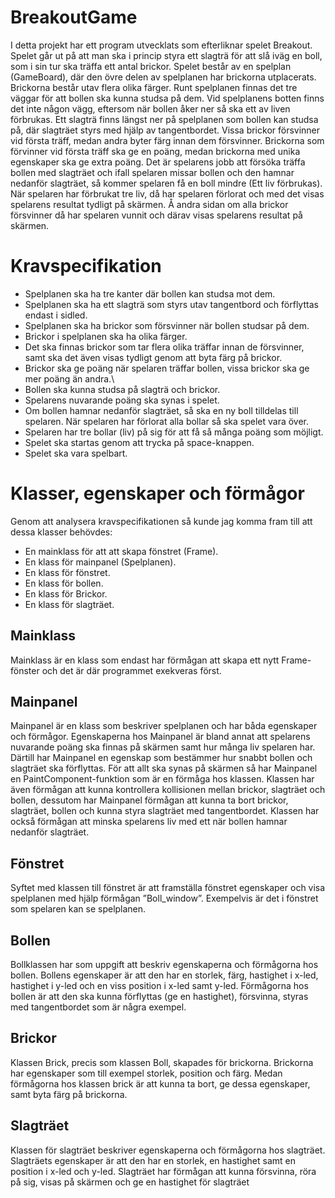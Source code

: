 # BreakoutGame
I detta projekt har ett program utvecklats som efterliknar spelet Breakout. Spelet går ut på att man ska i princip styra ett slagträ för att slå iväg en boll, som i sin tur ska träffa ett antal brickor. Spelet består av en spelplan (GameBoard), där den övre delen av spelplanen har brickorna utplacerats. Brickorna består utav flera olika färger. Runt spelplanen finnas det tre väggar för att bollen ska kunna studsa på dem. Vid spelplanens botten finns det inte någon vägg, eftersom när bollen åker ner så ska ett av liven förbrukas. Ett slagträ finns längst ner på spelplanen som bollen kan studsa på, där slagträet styrs med hjälp av tangentbordet. Vissa brickor försvinner vid första träff, medan andra byter färg innan dem försvinner. Brickorna som förvinner vid första träff ska ge en poäng, medan brickorna med unika egenskaper ska ge extra poäng. Det är spelarens jobb att försöka träffa bollen med slagträet och ifall spelaren missar bollen och den hamnar nedanför slagträet, så kommer spelaren få en boll mindre (Ett liv förbrukas). När spelaren har förbrukat tre liv, då har spelaren förlorat och med det visas spelarens resultat tydligt på skärmen. Å andra sidan om alla brickor försvinner då har spelaren vunnit och därav visas spelarens resultat på skärmen.

# Kravspecifikation
- Spelplanen ska ha tre kanter där bollen kan studsa mot dem.
- Spelplanen ska ha ett slagträ som styrs utav tangentbord och förflyttas endast i sidled.
- Spelplanen ska ha brickor som försvinner när bollen studsar på dem.
- Brickor i spelplanen ska ha olika färger.
- Det ska finnas brickor som tar flera olika träffar innan de försvinner, samt ska det även
visas tydligt genom att byta färg på brickor.
- Brickor ska ge poäng när spelaren träffar bollen, vissa brickor ska ge mer poäng än
andra.\
- Bollen ska kunna studsa på slagträ och brickor.
- Spelarens nuvarande poäng ska synas i spelet.
- Om bollen hamnar nedanför slagträet, så ska en ny boll tilldelas till spelaren. När
spelaren har förlorat alla bollar så ska spelet vara över.
- Spelaren har tre bollar (liv) på sig för att få så många poäng som möjligt.
- Spelet ska startas genom att trycka på space-knappen.
- Spelet ska vara spelbart.

# Klasser, egenskaper och förmågor
Genom att analysera kravspecifikationen så kunde jag komma fram till att dessa klasser behövdes:
- En mainklass för att att skapa fönstret (Frame).
- En klass för mainpanel (Spelplanen).
- En klass för fönstret.
- En klass för bollen.
- En klass för Brickor.
- En klass för slagträet. 

## Mainklass
Mainklass är en klass som endast har förmågan att skapa ett nytt Frame-fönster och det är
där programmet exekveras först.

## Mainpanel
Mainpanel är en klass som beskriver spelplanen och har båda egenskaper och förmågor.
Egenskaperna hos Mainpanel är bland annat att spelarens nuvarande poäng ska finnas på
skärmen samt hur många liv spelaren har. Därtill har Mainpanel en egenskap som bestämmer
hur snabbt bollen och slagträet ska förflyttas. För att allt ska synas på skärmen så har
Mainpanel en PaintComponent-funktion som är en förmåga hos klassen. Klassen har även
förmågan att kunna kontrollera kollisionen mellan brickor, slagträet och bollen, dessutom har
Mainpanel förmågan att kunna ta bort brickor, slagträet, bollen och kunna styra slagträet med
tangentbordet. Klassen har också förmågan att minska spelarens liv med ett när bollen hamnar
nedanför slagträet.

## Fönstret
Syftet med klassen till fönstret är att framställa fönstret egenskaper och visa spelplanen med
hjälp förmågan ”Boll_window”. Exempelvis är det i fönstret som spelaren kan se spelplanen.

## Bollen
Bollklassen har som uppgift att beskriv egenskaperna och förmågorna hos bollen. Bollens egenskaper är att den
har en storlek, färg, hastighet i x-led, hastighet i y-led och en viss position i x-led samt y-led.
Förmågorna hos bollen är att den ska kunna förflyttas (ge en hastighet), försvinna, styras med
tangentbordet som är några exempel.

## Brickor
Klassen Brick, precis som klassen Boll, skapades för brickorna. Brickorna har egenskaper som till exempel
storlek, position och färg. Medan förmågorna hos klassen brick är att kunna ta bort, ge dessa
egenskaper, samt byta färg på brickorna.

## Slagträet
Klassen för slagträet beskriver egenskaperna och förmågorna hos slagträet. Slagträets egenskaper är
att den har en storlek, en hastighet samt en position i x-led och y-led. Slagträet har förmågan
att kunna försvinna, röra på sig, visas på skärmen och ge en hastighet för slagträet
